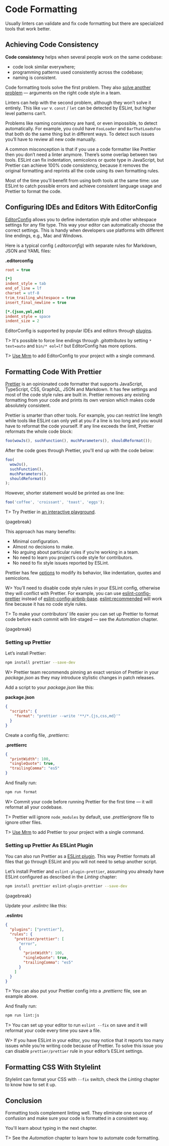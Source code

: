 # Code Formatting

Usually linters can validate and fix code formatting but there are specialized tools that work better.

## Achieving Code Consistency

**Code consistency** helps when several people work on the same codebase:

* code look similar everywhere;
* programming patterns used consistently across the codebase;
* naming is consistent.

Code formatting tools solve the first problem. They also [solve another problem](https://medium.freecodecamp.org/why-robots-should-format-our-code-159fd06d17f7) — arguments on the right code style in a team.

Linters can help with the second problem, although they won’t solve it entirely. This like `var` v. `const` / `let` can be detected by ESLint, but higher level patterns can’t.

Problems like naming consistency are hard, or even impossible, to detect automatically. For example, you could have `FooLoader` and `BarThatLoadsFoo` that both do the same thing but in different ways. To detect such issues you’ll have to review all new code manually.

A common misconception is that if you use a code formatter like Prettier then you don’t need a linter anymore. There’s some overlap between two tools. ESLint can fix indentation, semicolons or quote type in JavaScript, but Prettier can achieve 100% code consistency, because it removes the original formatting and reprints all the code using its own formatting rules.

Most of the time you’ll benefit from using both tools at the same time: use ESLint to catch possible errors and achieve consistent language usage and Prettier to format the code.

## Configuring IDEs and Editors With EditorConfig

[EditorConfig](http://editorconfig.org/) allows you to define indentation style and other whitespace settings for any file type. This way your editor can automatically choose the correct settings. This is handy when developers use platforms with different line endings, e.g., Mac and Windows.

Here is a typical config (_.editorconfig_) with separate rules for Markdown, JSON and YAML files:

**.editorconfig**

```ini
root = true

[*]
indent_style = tab
end_of_line = lf
charset = utf-8
trim_trailing_whitespace = true
insert_final_newline = true

[*.{json,yml,md}]
indent_style = space
indent_size = 2
```

EditorConfig is supported by popular IDEs and editors through [plugins](http://editorconfig.org/#download).

T> It's possible to force line endings through _.gitattributes_ by setting `* text=auto` and `bin/* eol=lf` but EditorConfig has more options.

T> [Use Mrm](https://github.com/sapegin/mrm-tasks/tree/master/packages/mrm-task-editorconfig) to add EditorConfig to your project with a single command.

## Formatting Code With Prettier

[Prettier](https://prettier.io/) is an opinionated code formatter that supports JavaScript, TypeScript, CSS, GraphQL, JSON and Markdown. It has few settings and most of the code style rules are built in. Prettier removes any existing formatting from your code and prints its own version which makes code absolutely consistent.

Prettier is smarter than other tools. For example, you can restrict line length while tools like ESLint can only yell at you if a line is too long and you would have to reformat the code yourself. If any line exceeds the limit, Prettier reformats the whole code block:

<!-- prettier-ignore -->
```javascript
foo(wowJs(), suchFunction(), muchParameters(), shouldReformat());
```

After the code goes through Prettier, you'll end up with the code below:

<!-- prettier-ignore -->
```javascript
foo(
  wowJs(),
  suchFunction(),
  muchParameters(),
  shouldReformat()
);
```

However, shorter statement would be printed as one line:

<!-- prettier-ignore -->
```javascript
foo('coffee', 'croissant', 'toast', 'eggs');
```

T> Try Prettier in [an interactive playground](https://prettier.io/playground/).

{pagebreak}

This approach has many benefits:

* Minimal configuration.
* Almost no decisions to make.
* No arguing about particular rules if you’re working in a team.
* No need to learn you project’s code style for contributors.
* No need to fix style issues reported by ESLint.

Prettier has few [options](https://prettier.io/docs/en/options.html) to modify its behavior, like indentation, quotes and semicolons.

W> You’ll need to disable code style rules in your ESLint config, otherwise they will conflict with Prettier. For example, you can use [eslint-config-prettier](https://www.npmjs.com/package/eslint-config-prettier) instead of [eslint-config-airbnb-base](https://www.npmjs.com/package/eslint-config-airbnb-base). [eslint:recommended](https://eslint.org/docs/rules/) will work fine because it has no code style rules.

T> To make your contributors’ life easier you can set up Prettier to format code before each commit with lint-staged — see the _Automation_ chapter.

{pagebreak}

### Setting up Prettier

Let’s install Prettier:

```bash
npm install prettier --save-dev
```

W> Prettier team recommends pinning an exact version of Prettier in your _package.json_ as they may introduce stylistic changes in patch releases.

Add a script to your _package.json_ like this:

**package.json**

```json
{
  "scripts": {
    "format": "prettier --write '**/*.{js,css,md}'"
  }
}
```

Create a config file, _.prettierrc_:

**.prettierrc**

```json
{
  "printWidth": 100,
  "singleQuote": true,
  "trailingComma": "es5"
}
```

And finally run:

```bash
npm run format
```

W> Commit your code before running Prettier for the first time — it will reformat all your codebase.

T> Prettier will ignore `node_modules` by default, use _.prettierignore_ file to ignore other files.

T> [Use Mrm](https://github.com/sapegin/mrm-tasks/tree/master/packages/mrm-task-prettier) to add Prettier to your project with a single command.

### Setting up Prettier As ESLint Plugin

You can also run Prettier as a [ESLint plugin](https://github.com/prettier/eslint-plugin-prettier). This way Prettier formats all files that go through ESLint and you will not need to setup another script.

Let’s install Prettier and `eslint-plugin-prettier`, assuming you already have ESLint configured as described in the _Linting_ chapter:

```bash
npm install prettier eslint-plugin-prettier --save-dev
```

{pagebreak}

Update your _.eslintrc_ like this:

**.eslintrc**

```json
{
  "plugins": ["prettier"],
  "rules": {
    "prettier/prettier": [
      "error",
      {
        "printWidth": 100,
        "singleQuote": true,
        "trailingComma": "es5"
      }
    ]
  }
}
```

T> You can also put your Prettier config into a _.prettierrc_ file, see an example above.

And finally run:

```bash
npm run lint:js
```

T> You can set up your editor to run `eslint --fix` on save and it will reformat your code every time you save a file.

W> If you have ESLint in your editor, you may notice that it reports too many issues while you’re writing code because of Prettier. To solve this issue you can disable `prettier/prettier` rule in your editor’s ESLint settings.

## Formatting CSS With Stylelint

Stylelint can format your CSS with `--fix` switch, check the _Linting_ chapter to know how to set it up.

## Conclusion

Formatting tools complement linting well. They eliminate one source of confusion and make sure your code is formatted in a consistent way.

You'll learn about typing in the next chapter.

T> See the _Automation_ chapter to learn how to automate code formatting.
